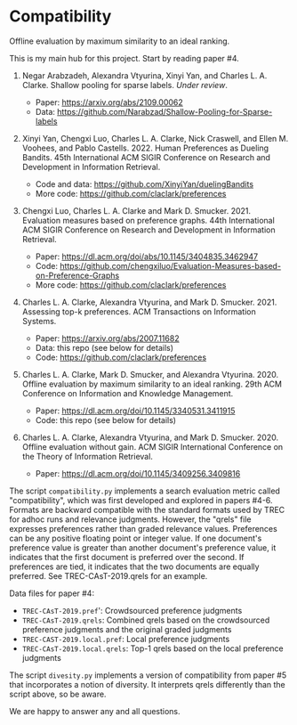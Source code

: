 # Compatibility
Offline evaluation by maximum similarity to an ideal ranking.

This is my main hub for this project. Start by reading paper #4.

1) Negar Arabzadeh, Alexandra Vtyurina, Xinyi Yan, and Charles L. A. Clarke.
   Shallow pooling for sparse labels. *Under review*.
     * Paper: https://arxiv.org/abs/2109.00062
     * Data: https://github.com/Narabzad/Shallow-Pooling-for-Sparse-labels

3) Xinyi Yan, Chengxi Luo, Charles L. A. Clarke, Nick Craswell, and Ellen M. Voohees, and Pablo Castells. 2022.
   Human Preferences as Dueling Bandits.
   45th International ACM SIGIR Conference on Research and Development in Information Retrieval.
     * Code and data: https://github.com/XinyiYan/duelingBandits
     * More code: https://github.com/claclark/preferences

3) Chengxi Luo, Charles L. A. Clarke and Mark D. Smucker. 2021.
   Evaluation measures based on preference graphs.
   44th International ACM SIGIR Conference on Research and Development in Information Retrieval.
     * Paper: https://dl.acm.org/doi/abs/10.1145/3404835.3462947
     * Code: https://github.com/chengxiluo/Evaluation-Measures-based-on-Preference-Graphs
     * More code: https://github.com/claclark/preferences

4) Charles L. A. Clarke, Alexandra Vtyurina, and Mark D. Smucker. 2021.
   Assessing top-k preferences.
   ACM Transactions on Information Systems.
     * Paper: https://arxiv.org/abs/2007.11682
     * Data: this repo (see below for details)
     * Code: https://github.com/claclark/preferences

5) Charles L. A. Clarke, Mark D. Smucker, and Alexandra Vtyurina. 2020.
   Offline evaluation by maximum similarity to an ideal ranking.
   29th ACM Conference on Information and Knowledge Management.
     * Paper: https://dl.acm.org/doi/10.1145/3340531.3411915
     * Code: this repo (see below for details)

6) Charles L. A. Clarke, Alexandra Vtyurina, and Mark D. Smucker. 2020.
   Offline evaluation without gain.
   ACM SIGIR International Conference on the Theory of Information Retrieval.
     * Paper: https://dl.acm.org/doi/10.1145/3409256.3409816
   
The script ``compatibility.py`` implements a search evaluation metric called "compatibility", which was first developed and explored in papers #4-6.
Formats are backward compatible with the standard formats used by TREC for adhoc runs and relevance judgments.
However, the "qrels" file expresses preferences rather than graded relevance values.
Preferences can be any positive floating point or integer value.
If one document's preference value is greater than another document's preference value, it indicates that the first document is preferred over the second.
If preferences are tied, it indicates that the two documents are equally preferred.
See TREC-CAsT-2019.qrels for an example.

Data files for paper #4:
* ``TREC-CAsT-2019.pref``': Crowdsourced preference judgments
* ``TREC-CAsT-2019.qrels``: Combined qrels based on the crowdsourced preference judgments and the original graded judgments
* ``TREC-CAST-2019.local.pref``: Local preference judgments
* ``TREC-CAsT-2019.local.qrels``: Top-1 qrels based on the local preference judgments

The script ``divesity.py`` implements a version of compatibility from paper #5 that incorporates a notion of diversity.
It interprets qrels differently than the script above, so be aware.

We are happy to answer any and all questions.
